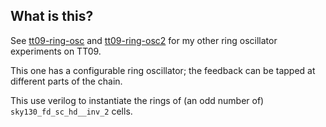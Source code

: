 <!---

This file is used to generate your project datasheet. Please fill in the information below and delete any unused
sections.

You can also include images in this folder and reference them in the markdown. Each image must be less than
512 kb in size, and the combined size of all images must be less than 1 MB.
-->

## What is this?

See [tt09-ring-osc](https://github.com/algofoogle/tt09-ring-osc) and [tt09-ring-osc2](https://github.com/algofoogle/tt09-ring-osc2) for my other ring oscillator experiments on TT09.

This one has a configurable ring oscillator; the feedback can be tapped at different parts of the chain.

This use verilog to instantiate the rings of (an odd number of) `sky130_fd_sc_hd__inv_2` cells.

